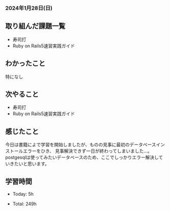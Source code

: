 ### 2024年1月28日(日)

## 取り組んだ課題一覧

- 寿司打
- Ruby on Rails5速習実践ガイド

## わかったこと

特になし

## 次やること

- 寿司打
- Ruby on Rails5速習実践ガイド

## 感じたこと

今日は書籍によで学習を開始しましたが、ものの見事に最初のデータベースインストールエラーをひき、
見事解決できず一日が終わってしまいました…。postgesqlは使ってみたいデータベースのため、ここでしっかりエラー解決していきたいと思います。

## 学習時間

- Today: 5h

- Total: 249h